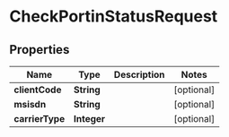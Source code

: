 

# CheckPortinStatusRequest


## Properties

| Name | Type | Description | Notes |
|------------ | ------------- | ------------- | -------------|
|**clientCode** | **String** |  |  [optional] |
|**msisdn** | **String** |  |  [optional] |
|**carrierType** | **Integer** |  |  [optional] |



